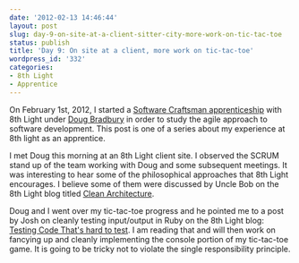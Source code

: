 ```yaml
---
date: '2012-02-13 14:46:44'
layout: post
slug: day-9-on-site-at-a-client-sitter-city-more-work-on-tic-tac-toe
status: publish
title: 'Day 9: On site at a client, more work on tic-tac-toe'
wordpress_id: '332'
categories:
- 8th Light
- Apprentice
---
```


On February 1st, 2012, I started a [Software Craftsman apprenticeship](http://www.8thlight.com/apprenticeship) with 8th Light under [Doug Bradbury](http://www.8thlight.com/our-team/doug-bradbury) in order to study the agile approach to software development. This post is one of a series about my experience at 8th light as an apprentice.


I met Doug this morning at an 8th Light client site. I observed the SCRUM stand up of the team working with Doug and some subsequent meetings. It was interesting to hear some of the philosophical approaches that 8th Light encourages. I believe some of them were discussed by Uncle Bob on the 8th Light blog titled [Clean Architecture](http://blog.8thlight.com/uncle-bob/2011/11/22/Clean-Architecture.html).

Doug and I went over my tic-tac-toe progress and he pointed me to a post by Josh on cleanly testing input/output in Ruby on the 8th Light blog: [Testing Code That's hard to test](http://blog.8thlight.com/josh-cheek/2011/10/01/testing-code-thats-hard-to-test.html). I am reading that and will then work on fancying up and cleanly implementing the console portion of my tic-tac-toe game. It is going to be tricky not to violate the single responsibility principle.
